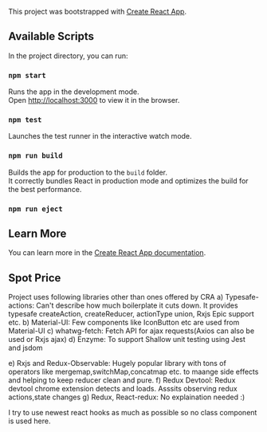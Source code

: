 This project was bootstrapped with [Create React App](https://github.com/facebook/create-react-app).

## Available Scripts
In the project directory, you can run:

### `npm start`
Runs the app in the development mode.<br />
Open [http://localhost:3000](http://localhost:3000) to view it in the browser.

### `npm test`
Launches the test runner in the interactive watch mode.<br />

### `npm run build`
Builds the app for production to the `build` folder.<br />
It correctly bundles React in production mode and optimizes the build for the best performance.

### `npm run eject`

## Learn More

You can learn more in the [Create React App documentation](https://facebook.github.io/create-react-app/docs/getting-started).

## Spot Price
Project uses following libraries other than ones offered by CRA
a) Typesafe-actions:
   Can't describe how much boilerplate it cuts down. It provides typesafe 
   createAction, createReducer, actionType union, Rxjs Epic support etc.
b) Material-UI:
   Few components like IconButton etc are used from Material-UI
c) whatwg-fetch:
   Fetch API for ajax requests(Axios can also be used or Rxjs ajax)
d) Enzyme:
   To support Shallow unit testing using Jest and jsdom
   
e) Rxjs and Redux-Observable:
   Hugely popular library with tons of operators like mergemap,switchMap,concatmap etc. to maange 
   side effects and helping to keep reducer clean and pure.
f) Redux Devtool:
   Redux devtool chrome extension detects and loads. Asssits observing redux actions,state changes
g) Redux, React-redux:
   No explaination needed :)
   
I try to use newest react hooks as much as possible so no class component is used here.   
   
   



